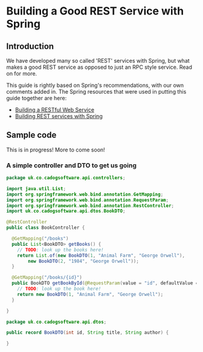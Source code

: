 # Building a Good REST Service with Spring

## Introduction
We have developed many so called 'REST' services with Spring, but what makes a good REST service as opposed to just an RPC style service. Read on for more.

This guide is rightly based on Spring's recommendations, with our own comments added in. The Spring resources that were used in putting this guide together are here:


* [Building a RESTful Web Service](https://spring.io/guides/gs/rest-service/)
* [Building REST services with Spring](https://spring.io/guides/tutorials/rest/)

## Sample code

This is in progress! More to come soon!

### A simple controller and DTO to get us going

```java
package uk.co.cadogsoftware.api.controllers;

import java.util.List;
import org.springframework.web.bind.annotation.GetMapping;
import org.springframework.web.bind.annotation.RequestParam;
import org.springframework.web.bind.annotation.RestController;
import uk.co.cadogsoftware.api.dtos.BookDTO;

@RestController
public class BookController {

  @GetMapping("/books")
  public List<BookDTO> getBooks() {
    // TODO: look up the books here!
    return List.of(new BookDTO(1, "Animal Farm", "George Orwell"),
        new BookDTO(2, "1984", "George Orwell"));
  }

  @GetMapping("/books/{id}")
  public BookDTO getBookById(@RequestParam(value = "id", defaultValue = "1") int id) {
    // TODO: look up the book here!
    return new BookDTO(1, "Animal Farm", "George Orwell");
  }

}

```

```java
package uk.co.cadogsoftware.api.dtos;

public record BookDTO(int id, String title, String author) {

}
```
